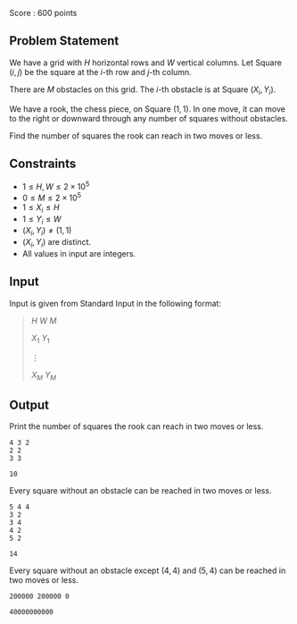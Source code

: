 Score : $600$ points

## Problem Statement

We have a grid with $H$ horizontal rows and $W$ vertical columns. Let Square $(i,j)$ be the square at the $i$-th row and $j$-th column.

There are $M$ obstacles on this grid. The $i$-th obstacle is at Square $(X_i, Y_i)$.

We have a rook, the chess piece, on Square $(1, 1)$. In one move, it can move to the right or downward through any number of squares without obstacles.

Find the number of squares the rook can reach in two moves or less.

## Constraints

- $1\leq H,W \leq 2\times 10^5$
- $0\leq M \leq 2\times 10^5$
- $1\leq X_i \leq H$
- $1\leq Y_i \leq W$
- $(X_i,Y_i) \neq (1,1)$
- $(X_i,Y_i)$ are distinct.
- All values in input are integers.

## Input

Input is given from Standard Input in the following format:

> $H$ $W$ $M$
> 
> $X_1$ $Y_1$
> 
> $\vdots$
> 
> $X_M$ $Y_M$

## Output

Print the number of squares the rook can reach in two moves or less.

```input1
4 3 2
2 2
3 3
```

```output1
10
```

Every square without an obstacle can be reached in two moves or less.

```input2
5 4 4
3 2
3 4
4 2
5 2
```

```output2
14
```

Every square without an obstacle except $(4,4)$ and $(5,4)$ can be reached in two moves or less.

```input3
200000 200000 0
```

```output3
40000000000
```